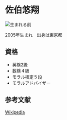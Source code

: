 # 佐伯悠翔
![生まれる前](https://livedoor.blogimg.jp/sha01683/imgs/0/1/01298e93.jpg)

2005年生まれ　出身は東京都
## 資格
- 英検2級
- 数検４級
- モラル検定５段
- モラルアドバイザー

## 参考文献
[Wikipedia](https://ja.wikipedia.org/wiki/%E3%82%B8%E3%83%A7%E3%83%BC%E3%82%B8%E3%83%BB%E3%83%AF%E3%82%B7%E3%83%B3%E3%83%88%E3%83%B3)

